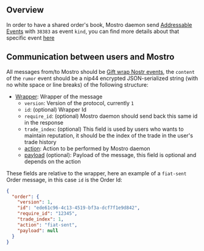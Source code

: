 ## Overview

In order to have a shared order's book, Mostro daemon send [Addressable Events](https://github.com/nostr-protocol/nips/blob/master/01.md#kinds) with `38383` as event `kind`, you can find more details about that specific event [here](./order-event.md)

## Communication between users and Mostro

All messages from/to Mostro should be [Gift wrap Nostr events](https://github.com/nostr-protocol/nips/blob/master/59.md), the `content` of the `rumor` event should be a nip44 encrypted JSON-serialized string (with no white space or line breaks) of the following structure:

- [Wrapper](https://docs.rs/mostro-core/latest/mostro_core/message/enum.Message.html): Wrapper of the message
  - `version`: Version of the protocol, currently `1`
  - `id`: (optional) Wrapper Id
  - `require_id`: (optional) Mostro daemon should send back this same id in the response
  - `trade_index`: (optional) This field is used by users who wants to maintain reputation, it should be the index of the trade in the user's trade history
  - [action](https://docs.rs/mostro-core/latest/mostro_core/message/enum.Action.html): Action to be performed by Mostro daemon
  - [payload](https://docs.rs/mostro-core/latest/mostro_core/message/enum.Content.html) (optional): Payload of the message, this field is optional and depends on the action

These fields are relative to the wrapper, here an example of a `fiat-sent` Order message, in this case `id` is the Order Id:

```json
{
  "order": {
    "version": 1,
    "id": "ede61c96-4c13-4519-bf3a-dcf7f1e9d842",
    "require_id": "12345",
    "trade_index": 1,
    "action": "fiat-sent",
    "payload": null
  }
}
```
